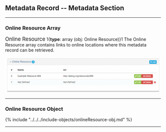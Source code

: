## Metadata Record -- Metadata Section
---

### Online Resource Array

<span class="md-panel" style="font-size: larger">Online Resource</span> 1{**type**: array (obj: <span class="md-panel">Online Resource</span>)}1 The <span class="md-panel">Online Resource</span> array contains links to online locations where this metadata record can be retrieved.

![Metadata Online Resource Panel](/assets/reference/edit-objects/metadata/onlineResource-array.png)

---

### Online Resource Object

{% include "../../../include-objects/onlineResource-obj.md" %}

---
